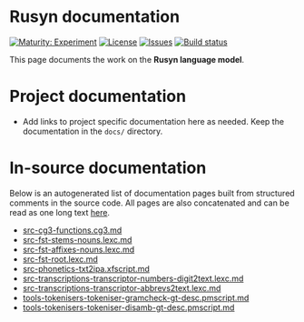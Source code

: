 # Rusyn documentation

[![Maturity: Experiment](https://img.shields.io/badge/Maturity-Experiment-black.svg)](https://giellalt.github.io/MaturityClassification.html)
[![License](https://img.shields.io/github/license/giellalt/lang-rue)](https://raw.githubusercontent.com/giellalt/lang-rue/main/LICENSE)
[![Issues](https://img.shields.io/github/issues/giellalt/lang-rue)](https://github.com/giellalt/lang-rue/issues)
[![Build status](https://github.com/giellalt/lang-rue/workflows/Speller%20CI+CD/badge.svg)](https://github.com/giellalt/lang-rue/actions)

This page documents the work on the **Rusyn language model**. 

# Project documentation

* Add links to project specific documentation here as needed. Keep the documentation in the `docs/` directory.

# In-source documentation

Below is an autogenerated list of documentation pages built from structured comments in the source code. All pages are also concatenated and can be read as one long text [here](rue.md).

* [src-cg3-functions.cg3.md](src-cg3-functions.cg3.md)
* [src-fst-stems-nouns.lexc.md](src-fst-stems-nouns.lexc.md)
* [src-fst-affixes-nouns.lexc.md](src-fst-affixes-nouns.lexc.md)
* [src-fst-root.lexc.md](src-fst-root.lexc.md)
* [src-phonetics-txt2ipa.xfscript.md](src-phonetics-txt2ipa.xfscript.md)
* [src-transcriptions-transcriptor-numbers-digit2text.lexc.md](src-transcriptions-transcriptor-numbers-digit2text.lexc.md)
* [src-transcriptions-transcriptor-abbrevs2text.lexc.md](src-transcriptions-transcriptor-abbrevs2text.lexc.md)
* [tools-tokenisers-tokeniser-gramcheck-gt-desc.pmscript.md](tools-tokenisers-tokeniser-gramcheck-gt-desc.pmscript.md)
* [tools-tokenisers-tokeniser-disamb-gt-desc.pmscript.md](tools-tokenisers-tokeniser-disamb-gt-desc.pmscript.md)
